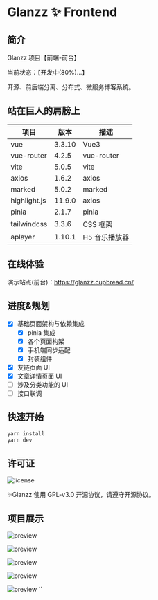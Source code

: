 # Glanzz ✨ Frontend

## 简介

Glanzz 项目【前端-前台】

当前状态：【开发中(80%)...】

开源、前后端分离、分布式、微服务博客系统。

## 站在巨人的肩膀上

| 项目         | 版本   | 描述          |
| ------------ | ------ | ------------- |
| vue          | 3.3.10 | Vue3          |
| vue-router   | 4.2.5  | vue-router    |
| vite         | 5.0.5  | vite          |
| axios        | 1.6.2  | axios         |
| marked       | 5.0.2  | marked        |
| highlight.js | 11.9.0 | axios         |
| pinia        | 2.1.7  | pinia         |
| tailwindcss  | 3.3.6  | CSS 框架      |
| aplayer      | 1.10.1 | H5 音乐播放器 |

## 在线体验

演示站点(前台)：https://glanzz.cupbread.cn/

## 进度&规划

- [x] 基础页面架构与依赖集成
  - [x] pinia 集成
  - [x] 各个页面构架
  - [x] 手机端同步适配
  - [x] 封装组件
- [x] 友链页面 UI
- [x] 文章详情页面 UI
- [ ] 涉及分类功能的 UI
- [ ] 接口联调

## 快速开始

```bash
yarn install
yarn dev
```

## 许可证

![license](https://img.shields.io/github/license/halo-dev/halo.svg?style=flat-square)

✨Glanzz 使用 GPL-v3.0 开源协议，请遵守开源协议。

## 项目展示

![preview](http://tva1.sinaimg.cn/large/005I8CXily1h54jaz16iwj30sg1d1jz1.jpg)

![preview](http://tva1.sinaimg.cn/large/005I8CXily1h5k0de15x9j30rs1ndk3s.jpg)

![preview](http://tva1.sinaimg.cn/large/005I8CXily1h5k0ipw0doj30sg0xftfu.jpg)

![preview](http://tva1.sinaimg.cn/large/005I8CXily1h5c4acj3bij30fn1tre81.jpg)

![preview](http://tva1.sinaimg.cn/large/005I8CXily1h5c46epe2nj30fn0twn53.jpg)
``
